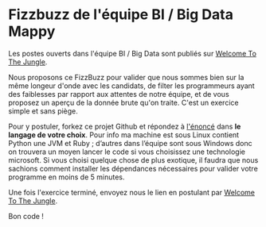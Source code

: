 # Fizzbuzz de l'équipe BI / Big Data Mappy

Les postes ouverts dans l'équipe BI / Big Data sont publiés sur [Welcome To The Jungle](https://www.welcometothejungle.co/companies/mappy/jobs).

Nous proposons ce FizzBuzz pour valider que nous sommes bien sur la même longeur d'onde avec les candidats, de filter les programmeurs ayant des faiblesses par rapport aux attentes de notre équipe, et de vous proposez un aperçu de la donnée brute qu'on traite. C'est un exercice simple et sans piège.

Pour y postuler, forkez ce projet Github et répondez à [l'énoncé](enonce.md) dans **le langage de votre choix**. Pour info ma machine est sous Linux contient Python une JVM et Ruby ; d’autres dans l’équipe sont sous Windows donc on trouvera un moyen lancer le code si vous choisissez une technologie microsoft. 
Si vous choisi quelque chose de plus exotique, il faudra que nous sachions comment installer les dépendances nécessaires pour valider votre programme en moins de 5 minutes.

Une fois l'exercice terminé, envoyez nous le lien en postulant par [Welcome To The Jungle](https://www.welcometothejungle.co/companies/mappy/jobs).

Bon code !
